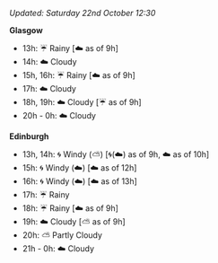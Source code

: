*Updated: Saturday 22nd October 12:30*

**Glasgow**

* 13h: :umbrella: Rainy [:cloud: as of 9h]
* 14h: :cloud: Cloudy
* 15h, 16h: :umbrella: Rainy [:cloud: as of 9h]
* 17h: :cloud: Cloudy
* 18h, 19h: :cloud: Cloudy [:umbrella: as of 9h]
* 20h - 0h: :cloud: Cloudy

**Edinburgh**

* 13h, 14h: :cyclone: Windy (:partly_sunny:) [:cyclone:(:cloud:) as of 9h, :cloud: as of 10h]
* 15h: :cyclone: Windy (:cloud:) [:cloud: as of 12h]
* 16h: :cyclone: Windy (:cloud:) [:cloud: as of 13h]
* 17h: :umbrella: Rainy
* 18h: :umbrella: Rainy [:cloud: as of 9h]
* 19h: :cloud: Cloudy [:partly_sunny: as of 9h]
* 20h: :partly_sunny: Partly Cloudy
* 21h - 0h: :cloud: Cloudy
